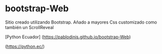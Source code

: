 # bootstrap-Web

Sitio creado utilizando Bootstrap. Añado a mayores Css customizado como también un ScrollReveal


[Python Ecuador] (https://pablodinis.github.io/bootstrap-Web)

(https://python.ec/)

